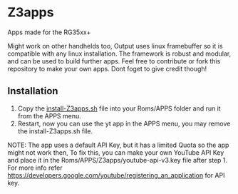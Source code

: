 # Z3apps
Apps made for the RG35xx+

Might work on other handhelds too, Output uses linux framebuffer so it is compatible with any linux installation.
The framework is robust and modular, and can be used to build further apps. Feel free to contribute or fork this repository to make your own apps. Dont foget to give credit though!

## Installation

1. Copy the [install-Z3apps.sh](https://github.com/Z3R0C1PH3R/Z3apps/blob/main/install-Z3apps.sh) file into your Roms/APPS folder and run it from the APPS menu.
2. Restart, now you can use the yt app in the APPS menu, you may remove the install-Z3apps.sh file.

NOTE: The app uses a default API Key, but it has a limited Quota so the app might not work then, To fix this, you can make your own YouTube API Key and place it in the Roms/APPS/Z3apps/youtube-api-v3.key file after step 1. For more info refer https://developers.google.com/youtube/registering_an_application for API key.
